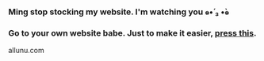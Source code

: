 ### Ming stop stocking my website. I'm watching you  ๑•́ ₃ •̀๑
### Go to your own website babe. Just to make it easier, [press this](http://mingwho.com/).

allunu.com
